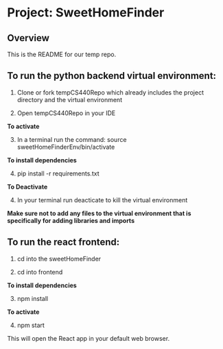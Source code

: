 # Project: SweetHomeFinder

## Overview

This is the README for our temp repo.

## To run the python backend virtual environment:

1. Clone or fork tempCS440Repo which already includes the project directory and the virtual environment

2. Open tempCS440Repo in your IDE

**To activate**

3. In a terminal run the command: source sweetHomeFinderEnv/bin/activate

**To install dependencies**

4. pip install -r requirements.txt 

**To Deactivate**

4. In your terminal run deacticate to kill the virtual environment

**Make sure not to add any files to the virtual environment that is specifically for adding libraries and imports**

## To run the react frontend:

1. cd into the sweetHomeFinder

2. cd into frontend

**To install dependencies**

3. npm install

**To activate**

4. npm start

This will open the React app in your default web browser.
